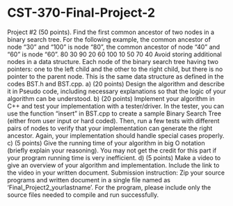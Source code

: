 # CST-370-Final-Project-2
Project #2 (50 points). Find the first common ancestor of two nodes in a
binary search tree. For the following example, the common ancestor of node “30”
and “100” is node “80”, the common ancestor of node “40” and “60” is node “60”.
      80
    30 90
  20  60  100
10  50  70
  40
Avoid storing additional nodes in a data structure. Each node of the binary search
tree having two pointers: one to the left child and the other to the right child, but
there is no pointer to the parent node. This is the same data structure as defined in
the codes BST.h and BST.cpp.
a) (20 points) Design the algorithm and describe it in Pseudo code, including
necessary explanations so that the logic of your algorithm can be
understood.
b) (20 points) Implement your algorithm in C++ and test your implementation
with a tester/driver. In the tester, you can use the function “insert” in
BST.cpp to create a sample Binary Search Tree (either from user input or
hard coded). Then, run a few tests with different pairs of nodes to verify that
your implementation can generate the right ancestor. Again, your
implementation should handle special cases properly.
c) (5 points) Give the running time of your algorithm in big O notation (briefly
explain your reasoning). You may not get the credit for this part if your
program running time is very inefficient.
d) (5 points) Make a video to give an overview of your algorithm and
implementation. Include the link to the video in your written document.
Submission instruction: Zip your source programs and written document in a
single file named as ‘Final_Project2_yourlastname’. For the program, please
include only the source files needed to compile and run successfully.
